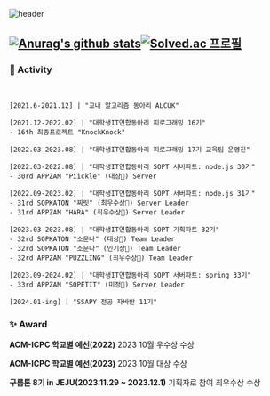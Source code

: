  
![header](https://capsule-render.vercel.app/api?type=waving&color=timeGradient&text=Welcome%20to%20Seungbin's%20GitHub%20👋&animation=twinkling&fontSize=35&fontAlignY=40&fontAlign=65&height=250)

[![Anurag's github stats](https://github-readme-stats.vercel.app/api?username=csb9427&theme=onedark)](https://github.com/anuraghazra/github-readme-stats)[![Solved.ac 프로필](http://mazassumnida.wtf/api/v2/generate_badge?boj=csb9427)](https://solved.ac/csb9427)
----------------------------------------
### 🚀 Activity
```shell


[2021.6-2021.12] | "교내 알고리즘 동아리 ALCUK"

[2021.12-2022.02] | "대학생IT연합동아리 피로그래밍 16기"
- 16th 최종프로젝트 "KnockKnock"

[2022.03-2023.08] | "대학생IT연합동아리 피로그래밍 17기 교육팀 운영진"

[2022.03-2022.08] | "대학생IT연합동아리 SOPT 서버파트: node.js 30기"
- 30rd APPZAM "Piickle" (대상🥇) Server

[2022.09-2023.02] | "대학생IT연합동아리 SOPT 서버파트: node.js 31기"
- 31rd SOPKATON "찌릿" (최우수상🥈) Server Leader
- 31rd APPZAM "HARA" (최우수상🥈) Server Leader

[2023.03-2023.08] | "대학생IT연합동아리 SOPT 기획파트 32기"
- 32rd SOPKATON "소문나" (대상🥇) Team Leader
- 32rd SOPKATON "소문나" (인기상🥇) Team Leader
- 32rd APPZAM "PUZZLING" (최우수상🥈) Team Leader

[2023.09-2024.02] | "대학생IT연합동아리 SOPT 서버파트: spring 33기"
- 33rd APPZAM "SOPETIT" (미정🥇) Server Leader

[2024.01-ing] | "SSAPY 전공 자바반 11기"

```
### ✨ Award
**ACM-ICPC 학교별 예선(2022)**
2023 10월 우수상 수상

**ACM-ICPC 학교별 예선(2023)**
2023 10월 대상 수상

**구름톤 8기 in JEJU(2023.11.29 ~ 2023.12.1)**
기획자로 참여 최우수상 수상
